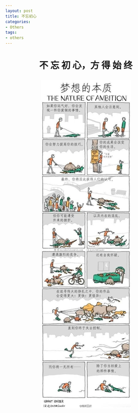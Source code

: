 ```yaml
---
layout: post
title: 不忘初心
categories:
- Others
tags:
- others
---
```


<h1><center><b>不 忘 初 心，方 得 始 终</b></center></h>

<center>

![](/images/chu-xin.jpg)

</center>
